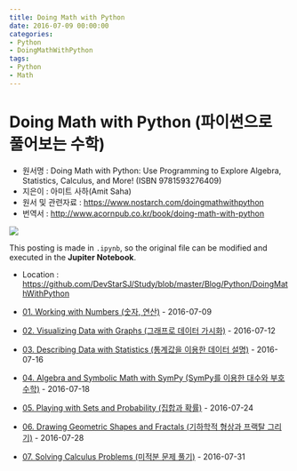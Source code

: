 ```yaml
---
title: Doing Math with Python
date: 2016-07-09 00:00:00
categories:
- Python
- DoingMathWithPython
tags:
- Python
- Math
---
```


# Doing Math with Python (파이썬으로 풀어보는 수학)

- 원서명 : Doing Math with Python: Use Programming to Explore Algebra, Statistics, Calculus, and More! (ISBN 9781593276409)
- 지은이 : 아미트 사하(Amit Saha)
- 원서 및 관련자료 : <https://www.nostarch.com/doingmathwithpython>
- 번역서 : <http://www.acornpub.co.kr/book/doing-math-with-python>

![](https://github.com/DevStarSJ/Study/blob/master/Blog/Python/DoingMathWithPython/image/cover.jpg?raw=true)

This posting is made in `.ipynb`, so the original file can be modified and executed in the **Jupiter Notebook**.
- Location : <https://github.com/DevStarSJ/Study/blob/master/Blog/Python/DoingMathWithPython>


- [01. Working with Numbers (숫자, 연산)](https://github.com/DevStarSJ/Study/blob/master/Blog/Python/DoingMathWithPython/DoingMathWithPython.Ch01.ipynb) - 2016-07-09
- [02. Visualizing Data with Graphs (그래프로 데이터 가시화)](https://github.com/DevStarSJ/Study/blob/master/Blog/Python/DoingMathWithPython/DoingMathWithPython.Ch02.ipynb) - 2016-07-12
- [03. Describing Data with Statistics (통계값을 이용한 데이터 설명)](https://github.com/DevStarSJ/Study/blob/master/Blog/Python/DoingMathWithPython/DoingMathWithPython.Ch03.ipynb) - 2016-07-16
- [04. Algebra and Symbolic Math with SymPy (SymPy를 이용한 대수와 부호 수학)](https://github.com/DevStarSJ/Study/blob/master/Blog/Python/DoingMathWithPython/DoingMathWithPython.Ch04.ipynb) - 2016-07-18
- [05. Playing with Sets and Probability (집합과 확률)](https://github.com/DevStarSJ/Study/blob/master/Blog/Python/DoingMathWithPython/DoingMathWithPython.Ch05.ipynb) - 2016-07-24
- [06. Drawing Geometric Shapes and Fractals (기하학적 형상과 프랙탈 그리기)](https://github.com/DevStarSJ/Study/blob/master/Blog/Python/DoingMathWithPython/DoingMathWithPython.Ch06.ipynb) - 2016-07-28
- [07. Solving Calculus Problems (미적분 문제 풀기)](https://github.com/DevStarSJ/Study/blob/master/Blog/Python/DoingMathWithPython/DoingMathWithPython.Ch07.ipynb) - 2016-07-31
